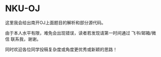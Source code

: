 # NKU-OJ



这里我会给出南开OJ上面题目的解析和部分源代码。

由于本人水平有限，难免会出现错误，读者若发现请第一时间通过 飞书/邮箱/微信 联系我，谢谢。

同时欢迎各位同学投稿复杂度或角度更优秀或新颖的思路！